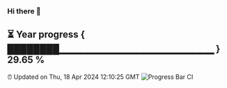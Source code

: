 ### Hi there 👋
⏳ Year progress { ████████▁▁▁▁▁▁▁▁▁▁▁▁▁▁▁▁▁▁▁▁▁▁ } 29.65 %
---
⏰ Updated on Thu, 18 Apr 2024 12:10:25 GMT
![Progress Bar CI](https://github.com/Moyi321/Moyi321/workflows/Progress%20Bar%20CI/badge.svg)
